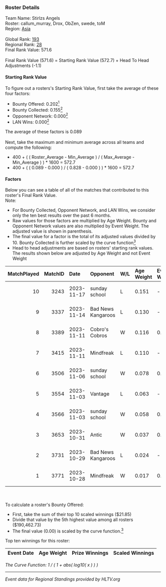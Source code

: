 ### Roster Details<br />
Team Name: Stirlzs Angels<br />
Roster: callum_murray, Drox, ObZen, swede, toM<br />
Region: [Asia]( ../standings_asia.md)<br />
<br />
Global Rank: [193](../standings_global.md)<br />
Regional Rank: [28]( ../standings_asia.md)<br />
Final Rank Value:  571.6<br />
<br />
Final Rank Value (571.6) = Starting Rank Value (572.7) + Head To Head Adjustments (-1.1)<br />

#### Starting Rank Value<br />
To figure out a rosters's Starting Rank Value, first take the average of these four factors:<br />
- Bounty Offered: 0.202[<sup>1</sup>](#table2)
- Bounty Collected: 0.155[<sup>2</sup>](#table1)
- Opponent Network: 0.000[<sup>2</sup>](#table1)
- LAN Wins: 0.000[<sup>2</sup>](#table1)

The average of these factors is 0.089<br />
<br />
Next, take the maximum and minimum average across all teams and compute the following:<br />
- 400 + ( ( Roster_Average - Min_Average ) / ( Max_Average - Min_Average ) ) * 1600 = 572.7
- 400 + ( ( 0.089 - 0.000 ) / ( 0.828 - 0.000 ) ) * 1600 = 572.7


#### Factors<br />
Below you can see a table of all of the matches that contributed to this roster's Final Rank Value.<br />
Note:<br />

- For Bounty Collected, Opponent Network, and LAN Wins, we consider only the ten best results over the past 6 months.
- Raw values for those factors are multiplied by Age Weight. Bounty and Opponent Network values are also multiplied by Event Weight. The adjusted value is shown in parenthesis.
- The final value for a factor is the total of its adjusted values divided by 10. Bounty Collected is further scaled by the curve function[<sup>3</sup>](#curveFunction)
- Head to head adjustments are based on rosters' starting rank values. The results shown below are adjusted by Age Weight and not Event Weight
<span id="table1"></span><br />


| MatchPlayed | MatchID | Date       | Opponent           | W/L | Age Weight | Event Weight | Bounty Collected | Opponent Network | LAN Wins  | H2H Adjustment | Participating Roster                     |
| -: | -: | :- | :- | :- | :- | :- | :- | :- | :- | -: | :- |
|          10 |    3243 | 2023-11-17 | sunday school      | L   | 0.151      | -            | -                | -                | -         |          -2.04 | callum_murray, Drox, ObZen, swede, toM   |
|           9 |    3337 | 2023-11-14 | Bad News Kangaroos | L   | 0.130      | -            | -                | -                | -         |          -0.48 | callum_murray, Drox, kyson, ObZen, toM   |
|           8 |    3389 | 2023-11-11 | Cobro's Cobros     | W   | 0.116      | 0.313        | 0.000 (0.000)    | 0.000 (0.000)    | 0 (0.000) |           1.01 | callum_murray, Drox, ObZen, swede, toM   |
|           7 |    3415 | 2023-11-11 | Mindfreak          | L   | 0.110      | -            | -                | -                | -         |          -1.50 | callum_murray, Drox, ObZen, swede, toM   |
|           6 |    3506 | 2023-11-06 | sunday school      | W   | 0.078      | 0.301        | 0.001 (0.000)    | 0.006 (0.000)    | 0 (0.000) |           1.28 | callum_murray, dpr, Drox, ObZen, vision  |
|           5 |    3554 | 2023-11-03 | Vantage            | L   | 0.063      | -            | -                | -                | -         |          -0.88 | callum_murray, dpr, Drox, ObZen, toM     |
|           4 |    3566 | 2023-11-03 | sunday school      | W   | 0.058      | 0.312        | 0.001 (0.000)    | 0.006 (0.000)    | 0 (0.000) |           0.96 | callum_murray, dpr, Drox, toM, vision    |
|           3 |    3653 | 2023-10-31 | Antic              | W   | 0.037      | 0.301        | 0.000 (0.000)    | 0.000 (0.000)    | 0 (0.000) |           0.32 | callum_murray, dpr, Drox, ObZen, toM     |
|           2 |    3731 | 2023-10-29 | Bad News Kangaroos | L   | 0.024      | -            | -                | -                | -         |          -0.09 | callum_murray, dpr, Drox, toM, vision    |
|           1 |    3771 | 2023-10-28 | Mindfreak          | W   | 0.017      | 0.312        | 0.000 (0.000)    | 0.273 (0.001)    | 0 (0.000) |           0.31 | callum_murray, dpr, Drox, toM, vision    |

<br />
<span id="table2"></span><br />
To calculate a roster's Bounty Offered:<br />

- First, take the sum of their top 10 scaled winnings ($21.85)
- Divide that value by the 5th highest value among all rosters ($190,462.73)
- The final value (0.00) is scaled by the curve function.[<sup>3</sup>](#curveFunction)

Top ten winnings for this roster:<br />

| Event Date | Age Weight | Prize Winnings | Scaled Winnings |
| :- | -: | :- | :- |


<span id="curveFunction"></span>_The Curve Function: 1 / ( 1 + abs( log10( x ) ) )_<br />

---
_Event data for Regional Standings provided by HLTV.org_<br />
